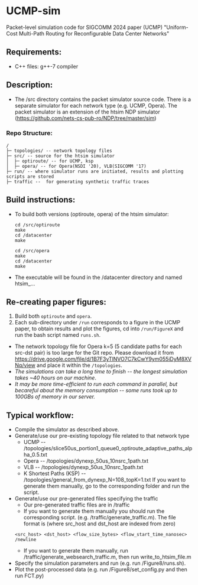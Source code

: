 # UCMP-sim
Packet-level simulation code for SIGCOMM 2024 paper (UCMP) "Uniform-Cost Multi-Path Routing for Reconfigurable Data Center Networks"

## Requirements:

- C++ files: g++-7 compiler

## Description:

- The /src directory contains the packet simulator source code. There is a separate simulator for each network type (e.g. UCMP, Opera). The packet simulator is an extension of the htsim NDP simulator (https://github.com/nets-cs-pub-ro/NDP/tree/master/sim)

### Repo Structure:
```
/
├─ topologies/ -- network topology files
├─ src/ -- source for the htsim simulator
│  ├─ optiroute/ -- for UCMP, ksp
│  ├─ opera/ -- for Opera(NSDI '20), VLB(SIGCOMM '17)
├─ run/ -- where simulator runs are initiated, results and plotting scripts are stored
├─ traffic --  for generating synthetic traffic traces
```

## Build instructions:

- To build both versions (optiroute, opera) of the htsim simulator:
  ```
  cd /src/optiroute
  make
  cd /datacenter
  make

  cd /src/opera
  make
  cd /datacenter
  make
  ```
- The executable will be found in the /datacenter directory and named htsim_...

## Re-creating paper figures:

1. Build both ``optiroute`` and ``opera``.
2. Each sub-directory under ``/run`` corresponds to a figure in the UCMP paper, to obtain results and plot the figures, cd into ``/run/FigureX`` and run the bash script named ``runs.sh``.
  - The network topology file for Opera k=5 (5 candidate paths for each src-dst pair) is too large for the Git repo. Please download it from https://drive.google.com/file/d/1B7F3yTlNVO7C7kCwY9ym055iDyM8XVNq/view and place it within the ``/topologies``.
  - *The simulations can take a long time to finish -- the longest simulation takes ~40 hours on our machine*.
  - *It may be more time-efficient to run each command in parallel, but becareful about the memory consumption -- some runs took up to 100GBs of memory in our server.*

## Typical workflow:

- Compile the simulator as described above.
- Generate/use our pre-existing topology file related to that network type
	- UCMP -- /topologies/slice50us_portion1_queue0_optiroute_adaptive_paths_alpha_0.5.txt 
	- Opera -- /topologies/dynexp_50us_10nsrc_1path.txt 
	- VLB -- /topologies/dynexp_50us_10nsrc_1path.txt
	- K Shortest Paths (KSP) -- /topologies/general_from_dynexp_N=108_topK=1.txt
  If you want to generate them manually, go to the corresponding folder and run the script.
- Generate/use our pre-generated files specifying the traffic 
	- Our pre-generated traffic files are in /traffic
	- If you want to generate them manually you should run the corresponding script.  (e.g. /traffic/generate_traffic.m). The file format is (where src_host and dst_host are indexed from zero)
  ```
  <src_host> <dst_host> <flow_size_bytes> <flow_start_time_nanosec> /newline
  ```
  - If you want to generate them manually, run /traffic/generate_websearch_traffic.m, then run write_to_htsim_file.m
- Specify the simulation parameters and run (e.g. run /Figure8/runs.sh).
- Plot the post-processed data (e.g. run /Figure8/set_config.py and then run FCT.py)
